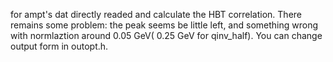 for ampt's dat directly readed and calculate the HBT correlation.
There remains some problem: the peak seems be little left, and something wrong with normlaztion around 0.05 GeV( 0.25 GeV for qinv_half).
You can change output form in outopt.h.
